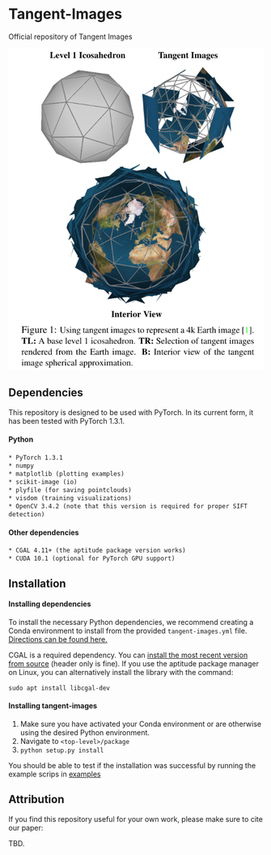 # Tangent-Images
Official repository of Tangent Images

![Tangent Images](images/figure_1.png)

## Dependencies

This repository is designed to be used with PyTorch. In its current form, it has been tested with PyTorch 1.3.1.

#### Python

    * PyTorch 1.3.1
    * numpy
    * matplotlib (plotting examples)
    * scikit-image (io)
    * plyfile (for saving pointclouds)
    * visdom (training visualizations)
    * OpenCV 3.4.2 (note that this version is required for proper SIFT detection)

#### Other dependencies

    * CGAL 4.11+ (the aptitude package version works)
    * CUDA 10.1 (optional for PyTorch GPU support)


## Installation

#### Installing dependencies
To install the necessary Python dependencies, we recommend creating a Conda environment to install from the provided `tangent-images.yml` file. [Directions can be found here.](https://docs.conda.io/projects/conda/en/latest/user-guide/tasks/manage-environments.html#creating-an-environment-from-an-environment-yml-file)

CGAL is a required dependency. You can [install the most recent version from source](https://doc.cgal.org/latest/Manual/general_intro.html) (header only is fine). If you use the aptitude package manager on Linux, you can alternatively install the library with the command:

```
sudo apt install libcgal-dev
```

#### Installing tangent-images

 1. Make sure you have activated your Conda environment or are otherwise using the desired Python environment.
 2. Navigate to `<top-level>/package`
 3. `python setup.py install`

You should be able to test if the installation was successful by running the example scrips in [examples](./examples)

## Attribution

If you find this repository useful for your own work, please make sure to cite our paper:

TBD.